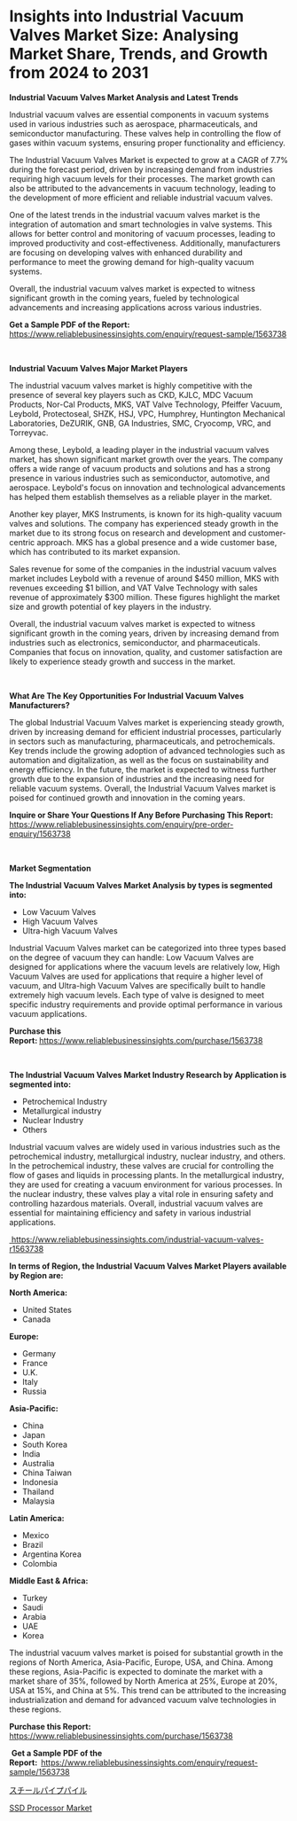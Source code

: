 <p><h1>Insights into Industrial Vacuum Valves Market Size: Analysing Market Share, Trends, and Growth from 2024 to 2031</h1></p><p><strong>Industrial Vacuum Valves Market Analysis and Latest Trends</strong></p>
<p><p>Industrial vacuum valves are essential components in vacuum systems used in various industries such as aerospace, pharmaceuticals, and semiconductor manufacturing. These valves help in controlling the flow of gases within vacuum systems, ensuring proper functionality and efficiency.</p><p>The Industrial Vacuum Valves Market is expected to grow at a CAGR of 7.7% during the forecast period, driven by increasing demand from industries requiring high vacuum levels for their processes. The market growth can also be attributed to the advancements in vacuum technology, leading to the development of more efficient and reliable industrial vacuum valves.</p><p>One of the latest trends in the industrial vacuum valves market is the integration of automation and smart technologies in valve systems. This allows for better control and monitoring of vacuum processes, leading to improved productivity and cost-effectiveness. Additionally, manufacturers are focusing on developing valves with enhanced durability and performance to meet the growing demand for high-quality vacuum systems.</p><p>Overall, the industrial vacuum valves market is expected to witness significant growth in the coming years, fueled by technological advancements and increasing applications across various industries.</p></p>
<p><strong>Get a Sample PDF of the Report:&nbsp;</strong> <a href="https://www.reliablebusinessinsights.com/enquiry/request-sample/1563738">https://www.reliablebusinessinsights.com/enquiry/request-sample/1563738</a></p>
<p>&nbsp;</p>
<p><strong>Industrial Vacuum Valves Major Market Players</strong></p>
<p><p>The industrial vacuum valves market is highly competitive with the presence of several key players such as CKD, KJLC, MDC Vacuum Products, Nor-Cal Products, MKS, VAT Valve Technology, Pfeiffer Vacuum, Leybold, Protectoseal, SHZK, HSJ, VPC, Humphrey, Huntington Mechanical Laboratories, DeZURIK, GNB, GA Industries, SMC, Cryocomp, VRC, and Torreyvac.</p><p>Among these, Leybold, a leading player in the industrial vacuum valves market, has shown significant market growth over the years. The company offers a wide range of vacuum products and solutions and has a strong presence in various industries such as semiconductor, automotive, and aerospace. Leybold's focus on innovation and technological advancements has helped them establish themselves as a reliable player in the market.</p><p>Another key player, MKS Instruments, is known for its high-quality vacuum valves and solutions. The company has experienced steady growth in the market due to its strong focus on research and development and customer-centric approach. MKS has a global presence and a wide customer base, which has contributed to its market expansion.</p><p>Sales revenue for some of the companies in the industrial vacuum valves market includes Leybold with a revenue of around $450 million, MKS with revenues exceeding $1 billion, and VAT Valve Technology with sales revenue of approximately $300 million. These figures highlight the market size and growth potential of key players in the industry.</p><p>Overall, the industrial vacuum valves market is expected to witness significant growth in the coming years, driven by increasing demand from industries such as electronics, semiconductor, and pharmaceuticals. Companies that focus on innovation, quality, and customer satisfaction are likely to experience steady growth and success in the market.</p></p>
<p>&nbsp;</p>
<p><strong>What Are The Key Opportunities For Industrial Vacuum Valves Manufacturers?</strong></p>
<p><p>The global Industrial Vacuum Valves market is experiencing steady growth, driven by increasing demand for efficient industrial processes, particularly in sectors such as manufacturing, pharmaceuticals, and petrochemicals. Key trends include the growing adoption of advanced technologies such as automation and digitalization, as well as the focus on sustainability and energy efficiency. In the future, the market is expected to witness further growth due to the expansion of industries and the increasing need for reliable vacuum systems. Overall, the Industrial Vacuum Valves market is poised for continued growth and innovation in the coming years.</p></p>
<p><strong>Inquire or Share Your Questions If Any Before Purchasing This Report:</strong> <a href="https://www.reliablebusinessinsights.com/enquiry/pre-order-enquiry/1563738">https://www.reliablebusinessinsights.com/enquiry/pre-order-enquiry/1563738</a></p>
<p>&nbsp;</p>
<p><strong>Market Segmentation</strong></p>
<p><strong>The Industrial Vacuum Valves Market Analysis by types is segmented into:</strong></p>
<p><ul><li>Low Vacuum Valves</li><li>High Vacuum Valves</li><li>Ultra-high Vacuum Valves</li></ul></p>
<p><p>Industrial Vacuum Valves market can be categorized into three types based on the degree of vacuum they can handle: Low Vacuum Valves are designed for applications where the vacuum levels are relatively low, High Vacuum Valves are used for applications that require a higher level of vacuum, and Ultra-high Vacuum Valves are specifically built to handle extremely high vacuum levels. Each type of valve is designed to meet specific industry requirements and provide optimal performance in various vacuum applications.</p></p>
<p><strong>Purchase this Report:&nbsp;</strong><a href="https://www.reliablebusinessinsights.com/purchase/1563738">https://www.reliablebusinessinsights.com/purchase/1563738</a></p>
<p>&nbsp;</p>
<p><strong>The Industrial Vacuum Valves Market Industry Research by Application is segmented into:</strong></p>
<p><ul><li>Petrochemical Industry</li><li>Metallurgical industry</li><li>Nuclear Industry</li><li>Others</li></ul></p>
<p><p>Industrial vacuum valves are widely used in various industries such as the petrochemical industry, metallurgical industry, nuclear industry, and others. In the petrochemical industry, these valves are crucial for controlling the flow of gases and liquids in processing plants. In the metallurgical industry, they are used for creating a vacuum environment for various processes. In the nuclear industry, these valves play a vital role in ensuring safety and controlling hazardous materials. Overall, industrial vacuum valves are essential for maintaining efficiency and safety in various industrial applications.</p></p>
<p><a href="https://www.reliablebusinessinsights.com/industrial-vacuum-valves-r1563738">&nbsp;https://www.reliablebusinessinsights.com/industrial-vacuum-valves-r1563738</a></p>
<p><strong>In terms of Region, the Industrial Vacuum Valves Market Players available by Region are:</strong></p>
<p>
    <p> <strong> North America: </strong>
        <ul>
            <li>United States</li>
            <li>Canada</li>
        </ul>
        </p> 
    <p> <strong> Europe: </strong>
        <ul>
            <li>Germany</li>
            <li>France</li>
            <li>U.K.</li>
            <li>Italy</li>
            <li>Russia</li>
        </ul>
        </p> 
    <p> <strong> Asia-Pacific: </strong>
        <ul>
            <li>China</li>
            <li>Japan</li>
            <li>South Korea</li>
            <li>India</li>
            <li>Australia</li>
            <li>China Taiwan</li>
            <li>Indonesia</li>
            <li>Thailand</li>
            <li>Malaysia</li>
        </ul>
        </p> 
    <p> <strong> Latin America: </strong>
        <ul>
            <li>Mexico</li>
            <li>Brazil</li>
            <li>Argentina Korea</li>
            <li>Colombia</li>
        </ul>
        </p> 
    <p> <strong> Middle East & Africa: </strong>
        <ul>
            <li>Turkey</li>
            <li>Saudi</li>
            <li>Arabia</li>
            <li>UAE</li>
            <li>Korea</li>
        </ul>
    </p>
    </p>
<p><p>The industrial vacuum valves market is poised for substantial growth in the regions of North America, Asia-Pacific, Europe, USA, and China. Among these regions, Asia-Pacific is expected to dominate the market with a market share of 35%, followed by North America at 25%, Europe at 20%, USA at 15%, and China at 5%. This trend can be attributed to the increasing industrialization and demand for advanced vacuum valve technologies in these regions.</p></p>
<p><strong>Purchase this Report: </strong><a href="https://www.reliablebusinessinsights.com/purchase/1563738">https://www.reliablebusinessinsights.com/purchase/1563738</a></p>
<p>&nbsp;<strong>Get a Sample PDF of the Report:&nbsp;&nbsp;</strong><a href="https://www.reliablebusinessinsights.com/enquiry/request-sample/1563738">https://www.reliablebusinessinsights.com/enquiry/request-sample/1563738</a></p>
<p><strong></strong></p>
<p><p><a href="https://github.com/pepo3k/Market-Research-Report-List-3/blob/main/875976134376.md">スチールパイプパイル</a></p><p><a href="https://github.com/SheilaBruen2023/Market-Research-Report-List-2/blob/main/ssd-processor-market.md">SSD Processor Market</a></p></p>